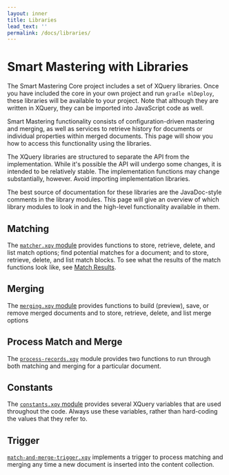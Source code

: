 ```yaml
---
layout: inner
title: Libraries
lead_text: ''
permalink: /docs/libraries/
---
```


# Smart Mastering with Libraries

The Smart Mastering Core project includes a set of XQuery libraries. Once
you have included the core in your own project and run `gradle mlDeploy`,
these libraries will be available to your project. Note that although they are
written in XQuery, they can be imported into JavaScript code as well.

Smart Mastering functionality consists of configuration-driven mastering and
merging, as well as services to retrieve history for documents or individual
properties within merged documents. This page will show you how to access this
functionality using the libraries.

The XQuery libraries are structured to separate the API from the implementation.
While it's possible the API will undergo some changes, it is intended to be
relatively stable. The implementation functions may change substantially,
however. Avoid importing implementation libraries.

The best source of documentation for these libraries are the JavaDoc-style
comments in the library modules. This page will give an overview of which
library modules to look in and the high-level functionality available in them.

## Matching

The [`matcher.xqy` module][matcher] provides functions to store, retrieve, 
delete, and list match options; find potential matches for a document; and to 
store, retrieve, delete, and list match blocks. To see what the results of the 
match functions look like, see [Match Results](../docs/match-results). 

## Merging

The [`merging.xqy` module][merging] provides functions to build (preview), save, or remove
merged documents and to store, retrieve, delete, and list merge options

## Process Match and Merge

The [`process-records.xqy`][process] module provides two functions to run through both
matching and merging for a particular document.

## Constants

The [`constants.xqy` module][constants] provides several XQuery variables that are used
throughout the code. Always use these variables, rather than hard-coding the
values that they refer to.

## Trigger

[`match-and-merge-trigger.xqy`][trigger] implements a trigger to process matching and
merging any time a new document is inserted into the content collection.

[matcher]: https://github.com/marklogic-community/smart-mastering-core/blob/master/src/main/ml-modules/root/com.marklogic.smart-mastering/matcher.xqy
[merging]: https://github.com/marklogic-community/smart-mastering-core/blob/master/src/main/ml-modules/root/com.marklogic.smart-mastering/merging.xqy
[process]: https://github.com/marklogic-community/smart-mastering-core/blob/master/src/main/ml-modules/root/com.marklogic.smart-mastering/process-records.xqy
[constants]: https://github.com/marklogic-community/smart-mastering-core/blob/master/src/main/ml-modules/root/com.marklogic.smart-mastering/constants.xqy
[trigger]: https://github.com/marklogic-community/smart-mastering-core/blob/master/src/main/ml-modules/root/com.marklogic.smart-mastering/match-and-merge-trigger.xqy
